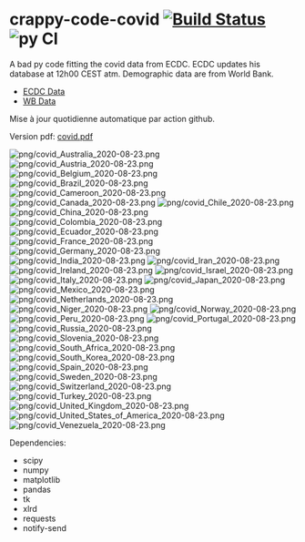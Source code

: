 # crappy-code-covid [![Build Status](https://cloud.drone.io/api/badges/a-lemonnier/crappy-code-covid/status.svg)](https://cloud.drone.io/a-lemonnier/crappy-code-covid) ![py CI](https://github.com/a-lemonnier/crappy-code-covid/workflows/py%20CI/badge.svg)
 
A bad py code fitting the covid data from ECDC. ECDC updates his database at 12h00 CEST atm. Demographic data are from World Bank.
 
- [ECDC Data](https://www.ecdc.europa.eu/en/publications-data/download-todays-data-geographic-distribution-covid-19-cases-worldwide)
- [WB Data](https://data.worldbank.org/indicator/sp.pop.totl)
 
 
Mise à jour quotidienne automatique par action github.
 
Version pdf: [covid.pdf](https://github.com/a-lemonnier/crappy-code-covid/raw/master/covid.pdf)
 
![png/covid_Australia_2020-08-23.png](png/covid_Australia_2020-08-23.png)
![png/covid_Austria_2020-08-23.png](png/covid_Austria_2020-08-23.png)
![png/covid_Belgium_2020-08-23.png](png/covid_Belgium_2020-08-23.png)
![png/covid_Brazil_2020-08-23.png](png/covid_Brazil_2020-08-23.png)
![png/covid_Cameroon_2020-08-23.png](png/covid_Cameroon_2020-08-23.png)
![png/covid_Canada_2020-08-23.png](png/covid_Canada_2020-08-23.png)
![png/covid_Chile_2020-08-23.png](png/covid_Chile_2020-08-23.png)
![png/covid_China_2020-08-23.png](png/covid_China_2020-08-23.png)
![png/covid_Colombia_2020-08-23.png](png/covid_Colombia_2020-08-23.png)
![png/covid_Ecuador_2020-08-23.png](png/covid_Ecuador_2020-08-23.png)
![png/covid_France_2020-08-23.png](png/covid_France_2020-08-23.png)
![png/covid_Germany_2020-08-23.png](png/covid_Germany_2020-08-23.png)
![png/covid_India_2020-08-23.png](png/covid_India_2020-08-23.png)
![png/covid_Iran_2020-08-23.png](png/covid_Iran_2020-08-23.png)
![png/covid_Ireland_2020-08-23.png](png/covid_Ireland_2020-08-23.png)
![png/covid_Israel_2020-08-23.png](png/covid_Israel_2020-08-23.png)
![png/covid_Italy_2020-08-23.png](png/covid_Italy_2020-08-23.png)
![png/covid_Japan_2020-08-23.png](png/covid_Japan_2020-08-23.png)
![png/covid_Mexico_2020-08-23.png](png/covid_Mexico_2020-08-23.png)
![png/covid_Netherlands_2020-08-23.png](png/covid_Netherlands_2020-08-23.png)
![png/covid_Niger_2020-08-23.png](png/covid_Niger_2020-08-23.png)
![png/covid_Norway_2020-08-23.png](png/covid_Norway_2020-08-23.png)
![png/covid_Peru_2020-08-23.png](png/covid_Peru_2020-08-23.png)
![png/covid_Portugal_2020-08-23.png](png/covid_Portugal_2020-08-23.png)
![png/covid_Russia_2020-08-23.png](png/covid_Russia_2020-08-23.png)
![png/covid_Slovenia_2020-08-23.png](png/covid_Slovenia_2020-08-23.png)
![png/covid_South_Africa_2020-08-23.png](png/covid_South_Africa_2020-08-23.png)
![png/covid_South_Korea_2020-08-23.png](png/covid_South_Korea_2020-08-23.png)
![png/covid_Spain_2020-08-23.png](png/covid_Spain_2020-08-23.png)
![png/covid_Sweden_2020-08-23.png](png/covid_Sweden_2020-08-23.png)
![png/covid_Switzerland_2020-08-23.png](png/covid_Switzerland_2020-08-23.png)
![png/covid_Turkey_2020-08-23.png](png/covid_Turkey_2020-08-23.png)
![png/covid_United_Kingdom_2020-08-23.png](png/covid_United_Kingdom_2020-08-23.png)
![png/covid_United_States_of_America_2020-08-23.png](png/covid_United_States_of_America_2020-08-23.png)
![png/covid_Venezuela_2020-08-23.png](png/covid_Venezuela_2020-08-23.png)
 
Dependencies:
- scipy
- numpy
- matplotlib
- pandas
- tk
- xlrd
- requests
- notify-send
